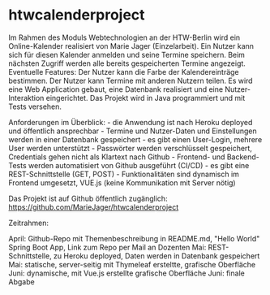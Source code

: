 # htwcalenderproject
Im Rahmen des Moduls Webtechnologien an der HTW-Berlin wird ein Online-Kalender realisiert von Marie Jager (Einzelarbeit). Ein Nutzer kann sich für diesen Kalender anmelden und seine Termine speichern. Beim nächsten Zugriff werden alle bereits gespeicherten Termine angezeigt. Eventuelle Features: Der Nutzer kann die Farbe der Kalendereinträge bestimmen. Der Nutzer kann Termine mit anderen Nutzern teilen. Es wird eine Web Application gebaut, eine Datenbank realisiert und eine Nutzer-Interaktion eingerichtet. Das Projekt wird in Java programmiert und mit Tests versehen.

Anforderungen im Überblick: - die Anwendung ist nach Heroku deployed und öffentlich ansprechbar - Termine und Nutzer-Daten und Einstellungen werden in einer Datenbank gespeichert - es gibt einen User-Login, mehrere User werden unterstützt - Passwörter werden verschlüsselt gespeichert, Credentials gehen nicht als Klartext nach Github - Frontend- und Backend-Tests werden automatisiert von Github ausgeführt (CI/CD) - es gibt eine REST-Schnittstelle (GET, POST) - Funktionalitäten sind dynamisch im Frontend umgesetzt, VUE.js (keine Kommunikation mit Server nötig)

Das Projekt ist auf Github öffentlich zugänglich: https://github.com/MarieJager/htwcalenderproject

Zeitrahmen:

April: Github-Repo mit Themenbeschreibung in README.md, "Hello World" Spring Boot App, Link zum Repo per Mail an Dozenten
Mai: REST-Schnittstelle, zu Heroku deployed, Daten werden in Datenbank gespeichert
Mai: statische, server-seitig mit Thymeleaf ersteltte, grafische Oberfläche
Juni: dynamische, mit Vue.js erstellte grafische Oberfläche
Juni: finale Abgabe

